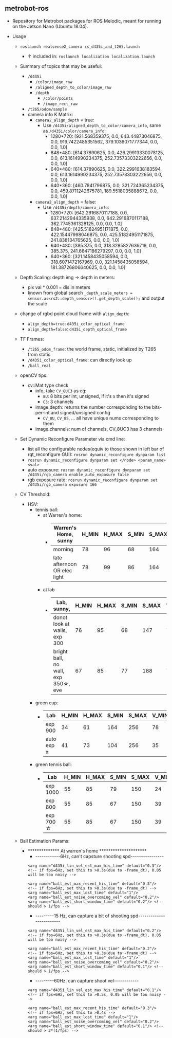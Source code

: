 ## metrobot-ros
+ Repository for Metrobot packages for ROS Melodic, meant for running on the Jetson Nano (Ubuntu 18.04).

+ Usage
    + `roslaunch realsense2_camera rs_d435i_and_t265.launch`
      + ↑ included in: `roslaunch localization localization.launch`
    
  + Summary of topics that may be useful:
    + `/d435i`
      + `/color/image_raw`
      + `/aligned_depth_to_color/image_raw`
      + `/depth`
        + `/color/points`
        + `/image_rect_raw`
    + `/t265/odom/sample`
    + camera info K Matrix:
      + `camera2_align_depth` = true:
        + Use `/d435i/aligned_depth_to_color/camera_info`, same as `/d435i/color/camera_info`:
          + 1280*720: [921.568359375, 0.0, 643.44873046875, 0.0, 919.7422485351562, 379.1036071777344, 0.0, 0.0, 1.0]
          + 848*480: [614.37890625, 0.0, 426.29913330078125, 0.0, 613.1614990234375, 252.73573303222656, 0.0, 0.0, 1.0]
          + 640*480: [614.37890625, 0.0, 322.2991638183594, 0.0, 613.1614990234375, 252.73573303222656, 0.0, 0.0, 1.0]
          + 640*360: [460.7841796875, 0.0, 321.724365234375, 0.0, 459.8711242675781, 189.5518035888672, 0.0, 0.0, 1.0]
      + `camera2_align_depth` = false:
        + Use `/d435i/depth/camera_info`:
          + 1280*720: [642.2916870117188, 0.0, 637.2142944335938, 0.0, 642.2916870117188, 362.7745361328125, 0.0, 0.0, 1.0]
          + 848*480: [425.51824951171875, 0.0, 422.15447998046875, 0.0, 425.51824951171875, 241.838134765625, 0.0, 0.0, 1.0]
          + 640*480: [385.375, 0.0, 318.3285827636719, 0.0, 385.375, 241.6647186279297, 0.0, 0.0, 1.0]
          + 640*360: [321.1458435058594, 0.0, 318.6071472167969, 0.0, 321.1458435058594, 181.38726806640625, 0.0, 0.0, 1.0]
      
  
  + Depth Scaling: depth img -> depth in meters:
    + pix val * 0.001 = dis in meters
    + known from global search `_depth_scale_meters = sensor.as<rs2::depth_sensor>().get_depth_scale();` and output the scale
  
  + change of rgbd point cloud frame with `align_depth`:
    + `align_depth=true`: `d435i_color_optical_frame`
    + `align_depth=false`: `d435i_depth_optical_frame`
  
  + TF Frames:
    + `/t265_odom_frame`: the world frame, static, initialized by T265 from static
    + `/d435i_color_optical_frame`: can directly look up
    + `/ball_real`
  
  + openCV tips:
    + cv::Mat type check
      + info, take `CV_8UC3` as eg:
        + `8U`: 8 bits per int, unsigned, if it's `S` then it's signed
        + `C3`: 3 channels
      + image.depth: returns the number corresponding to the bits-per-int and signed/unsigned config
        + `CV_8U`, `CV_8S`, ... all have unique nums corresponding to them
      + image.channels: num of channels, CV_8UC3 has 3 channels
  
  + Set Dynamic Reconfigure Parameter via cmd line:
    + list all the configurable nodes(equiv to those shown in left bar of rqt_reconfigure GUI): `rosrun dynamic_reconfigure dynparam list`
    + `rosrun dynamic_reconfigure dynparam set </node> <param_name> <val>`
    + auto exposure: `rosrun dynamic_reconfigure dynparam set /d435i/rgb_camera enable_auto_exposure false`
    + rgb exposure rate: `rosrun dynamic_reconfigure dynparam set /d435i/rgb_camera exposure 166`
    
  + CV Threshold:
    + HSV:
      + tennis ball:
        + at Warren's home:
          + | Warren's Home, sunny                | H_MIN | H_MAX | S_MIN | S_MAX | V_MIN | V_MAX |
            |-------------------------------------|-------|-------|-------|-------|-------|-------|
            | morning                             |   78  |   96  |   68  |  164  |  39   |  223  |
            | late afternoon OR elec light        |   78  |   99  |   86  |  164  |  62   |  233  |
        + at lab
          + | Lab, sunny,                         | H_MIN | H_MAX | S_MIN | S_MAX | V_MIN | V_MAX |
            |-------------------------------------|-------|-------|-------|-------|-------|-------|
            | donot look at walls, exp 300        |   76  |   95  |  68   |  147  |  78   |  214  |
            | bright ball, no wall, exp 350☆, eve |   67  |   85  |  77   |  188  |  77   |  256  |
      + green cup:
        + | Lab                            | H_MIN | H_MAX | S_MIN | S_MAX | V_MIN | V_MAX |
          |--------------------------------|-------|-------|-------|-------|-------|-------|
          | exp 900                        |   34  |   61  |  164  |  256  |  78   |  214  |
          | auto exp                    x  |   41  |   73  |  104  |  256  |  35   |  140  |
      + green tennis ball:
          + | Lab                            | H_MIN | H_MAX | S_MIN | S_MAX | V_MIN | V_MAX |
            |--------------------------------|-------|-------|-------|-------|-------|-------|
            | exp 1000                       |   55  |   85  |  79   |  150  |  24   |  256  |
            | exp 800                        |   55  |   85  |  67   |  150  |  39   |  256  |
            | exp 700                    ☆   |   55  |   85  |  67   |  150  |  39   |  256  |
  
  + Ball Estimation Params:
    + ************** At warren's home *********************
      + ------------6Hz, can't capsture shooting spd----------------
      ```
      <arg name="d435i_lin_vel_est_max_his_time" default="0.3"/> <!-- if fps=6Hz, set this to >0.3s(due to -frame_dt), 0.05 will be too noisy -->
      
      <arg name="ball_est_max_recent_his_time" default="0.3"/>  <!-- if fps=6Hz, set this to >0.3s(due to -frame_dt) -->
      <arg name="ball_est_max_lost_time" default="1"/>
      <arg name="ball_est_noise_overcoming_vel" default="0.2"/>
      <arg name="ball_est_short_window_time" default="0.2"/> <!-- should > 1/fps -->
      ```
      + ---------15 Hz, can capture a bit of shooting spd-------------------------
      ```
      <arg name="d435i_lin_vel_est_max_his_time" default="0.2"/> <!-- if fps=6Hz, set this to >0.3s(due to -frame_dt), 0.05 will be too noisy -->
      
      <arg name="ball_est_max_recent_his_time" default="0.2"/>  <!-- if fps=6Hz, set this to >0.3s(due to -frame_dt) -->
      <arg name="ball_est_max_lost_time" default="1"/>
      <arg name="ball_est_noise_overcoming_vel" default="0.2"/>
      <arg name="ball_est_short_window_time" default="0.1"/> <!-- should > 1/fps -->
      ```
      + ---------60Hz, can capture shoot vel------------
      ```
      <arg name="d435i_lin_vel_est_max_his_time" default="0.1"/> <!-- if fps=6Hz, set this to >0.5s, 0.05 will be too noisy -->
      
      <arg name="ball_est_max_recent_his_time" default="0.3"/>  <!-- if fps=6Hz, set this to >0.4s -->
      <arg name="ball_est_max_lost_time" default="1"/>
      <arg name="ball_est_noise_overcoming_vel" default="0.2"/>
      <arg name="ball_est_short_window_time" default="0.1"/> <!-- should > 2*(1/fps) -->
      ```